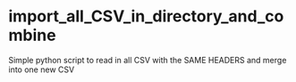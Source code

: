 # import_all_CSV_in_directory_and_combine
Simple python script to read in all CSV with the SAME HEADERS and merge into one new CSV
